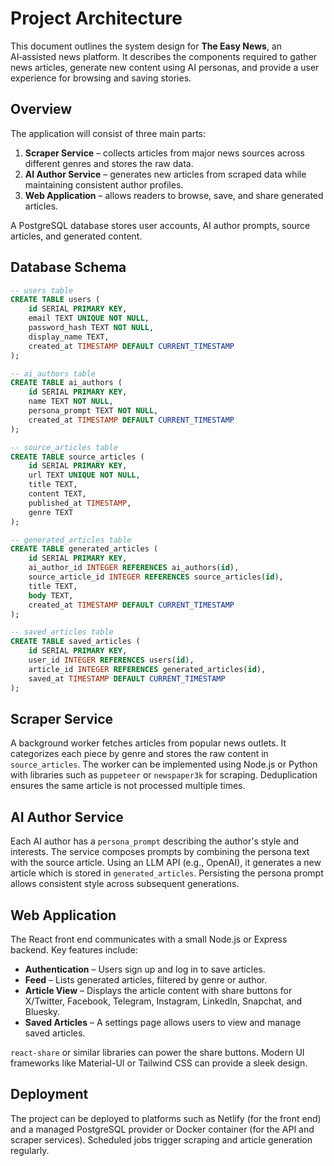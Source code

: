 # Project Architecture

This document outlines the system design for **The Easy News**, an AI‑assisted news platform. It describes the components required to gather news articles, generate new content using AI personas, and provide a user experience for browsing and saving stories.

## Overview

The application will consist of three main parts:

1. **Scraper Service** – collects articles from major news sources across different genres and stores the raw data.
2. **AI Author Service** – generates new articles from scraped data while maintaining consistent author profiles.
3. **Web Application** – allows readers to browse, save, and share generated articles.

A PostgreSQL database stores user accounts, AI author prompts, source articles, and generated content.

## Database Schema

```sql
-- users table
CREATE TABLE users (
    id SERIAL PRIMARY KEY,
    email TEXT UNIQUE NOT NULL,
    password_hash TEXT NOT NULL,
    display_name TEXT,
    created_at TIMESTAMP DEFAULT CURRENT_TIMESTAMP
);

-- ai_authors table
CREATE TABLE ai_authors (
    id SERIAL PRIMARY KEY,
    name TEXT NOT NULL,
    persona_prompt TEXT NOT NULL,
    created_at TIMESTAMP DEFAULT CURRENT_TIMESTAMP
);

-- source_articles table
CREATE TABLE source_articles (
    id SERIAL PRIMARY KEY,
    url TEXT UNIQUE NOT NULL,
    title TEXT,
    content TEXT,
    published_at TIMESTAMP,
    genre TEXT
);

-- generated_articles table
CREATE TABLE generated_articles (
    id SERIAL PRIMARY KEY,
    ai_author_id INTEGER REFERENCES ai_authors(id),
    source_article_id INTEGER REFERENCES source_articles(id),
    title TEXT,
    body TEXT,
    created_at TIMESTAMP DEFAULT CURRENT_TIMESTAMP
);

-- saved_articles table
CREATE TABLE saved_articles (
    id SERIAL PRIMARY KEY,
    user_id INTEGER REFERENCES users(id),
    article_id INTEGER REFERENCES generated_articles(id),
    saved_at TIMESTAMP DEFAULT CURRENT_TIMESTAMP
);
```

## Scraper Service

A background worker fetches articles from popular news outlets. It categorizes each piece by genre and stores the raw content in `source_articles`. The worker can be implemented using Node.js or Python with libraries such as `puppeteer` or `newspaper3k` for scraping. Deduplication ensures the same article is not processed multiple times.

## AI Author Service

Each AI author has a `persona_prompt` describing the author's style and interests. The service composes prompts by combining the persona text with the source article. Using an LLM API (e.g., OpenAI), it generates a new article which is stored in `generated_articles`. Persisting the persona prompt allows consistent style across subsequent generations.

## Web Application

The React front end communicates with a small Node.js or Express backend. Key features include:

- **Authentication** – Users sign up and log in to save articles.
- **Feed** – Lists generated articles, filtered by genre or author.
- **Article View** – Displays the article content with share buttons for X/Twitter, Facebook, Telegram, Instagram, LinkedIn, Snapchat, and Bluesky.
- **Saved Articles** – A settings page allows users to view and manage saved articles.

`react-share` or similar libraries can power the share buttons. Modern UI frameworks like Material-UI or Tailwind CSS can provide a sleek design.

## Deployment

The project can be deployed to platforms such as Netlify (for the front end) and a managed PostgreSQL provider or Docker container (for the API and scraper services). Scheduled jobs trigger scraping and article generation regularly.

